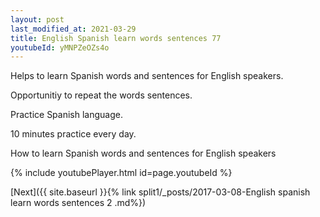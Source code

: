 ```yaml
---
layout: post
last_modified_at: 2021-03-29
title: English Spanish learn words sentences 77 
youtubeId: yMNPZeOZs4o
---
```

 
 
Helps to learn Spanish words and sentences for English speakers.

Opportunitiy to repeat the words sentences. 

Practice Spanish language. 
 
10 minutes practice every day. 
 
How to learn Spanish words and sentences for English speakers 
 
{% include youtubePlayer.html id=page.youtubeId %}
 
 
[Next]({{ site.baseurl }}{% link  split1/_posts/2017-03-08-English spanish learn words sentences 2 .md%})
 
